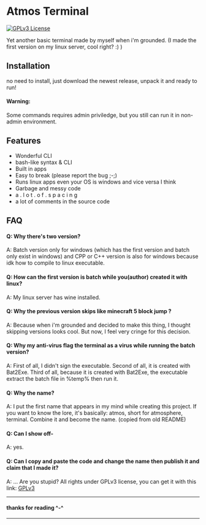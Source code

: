 
# Atmos Terminal
[![GPLv3 License](https://img.shields.io/badge/License-GPL%20v3-yellow.svg)](https://opensource.org/licenses/)

Yet another basic terminal made by myself when i'm grounded. (I made the first version on my linux server, cool right? :) )


## Installation 
no need to install, just download the newest release, unpack it and ready to run!
#### Warning:
Some commands requires admin priviledge, but you still can run it in non-admin environment.

## Features

- Wonderful CLI
- bash-like syntax & CLI
- Built in apps
- Easy to break (please report the bug ;-;)
- Runs linux apps even your OS is windows and vice versa I think
- Garbage and messy code
- a  . l o t .  o f .  s p a c i n g
- a lot of comments in the source code
## FAQ

#### Q: Why there's two version?

A: Batch version only for windows (which has the first version and batch only exist in windows) and CPP or C++ version is also for windows because idk how to compile to linux executable.

#### Q: How can the first version is batch while you(author) created it with linux?

A: My linux server has wine installed.

#### Q: Why the previous version skips like minecraft 5 block jump ?

A: Because when i'm grounded and decided to make this thing, I thought skipping versions looks cool. But now, I feel very cringe for this decision.

#### Q: Why my anti-virus flag the terminal as a virus while running the batch version?

A: First of all, I didn't sign the executable. Second of all, it is created with Bat2Exe. Third of all, because it is created with Bat2Exe, the executable extract the batch file in %temp% then run it.

#### Q: Why the name?

A: I put the first name that appears in my mind while creating this project. If you want to know the lore, it's basically: atmos, short for atmosphere, terminal. Combine it and become the name. (copied from old README)

#### Q: Can I show off-

A: yes.

#### Q: Can I copy and paste the code and change the name then publish it and claim that I made it?

A: ... Are you stupid? All rights under GPLv3 license, you can get it with this link: [GPLv3](https://www.gnu.org/licenses/gpl-3.0.en.html)


---

#### thanks for reading ^-^

---